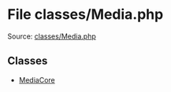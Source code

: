 File classes/Media.php
=========

Source: [classes/Media.php](https://github.com/PrestaShop/PrestaShop/blob/1.6.0.6/classes/Media.php)


Classes
-------

* [MediaCore](class.MediaCore.md)

